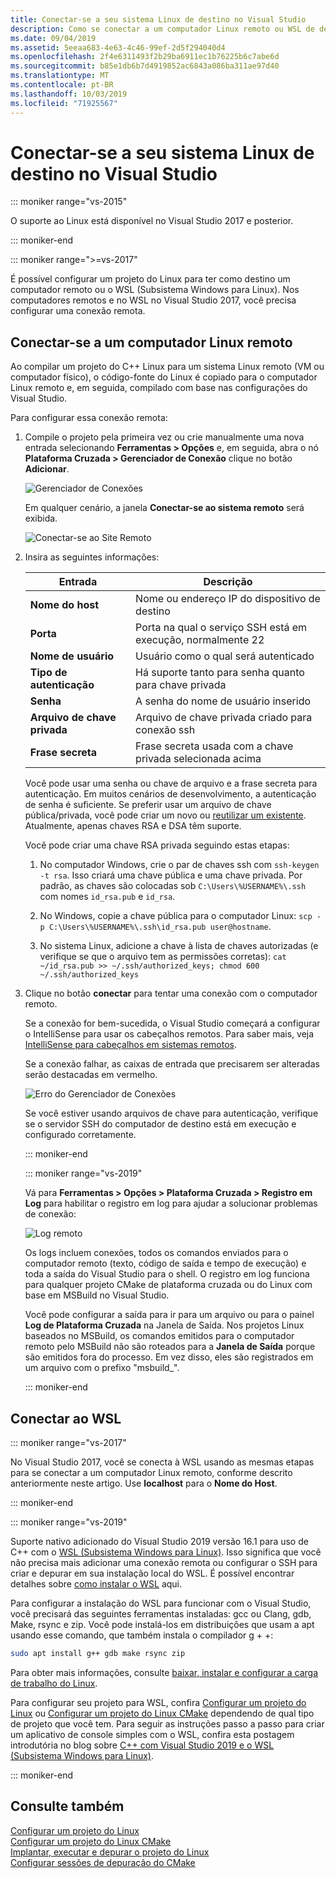 ```yaml
---
title: Conectar-se a seu sistema Linux de destino no Visual Studio
description: Como se conectar a um computador Linux remoto ou WSL de dentro de um projeto do Visual Studio C++.
ms.date: 09/04/2019
ms.assetid: 5eeaa683-4e63-4c46-99ef-2d5f294040d4
ms.openlocfilehash: 2f4e6311493f2b29ba6911ec1b76225b6c7abe6d
ms.sourcegitcommit: b85e1db6b7d4919852ac6843a086ba311ae97d40
ms.translationtype: MT
ms.contentlocale: pt-BR
ms.lasthandoff: 10/03/2019
ms.locfileid: "71925567"
---
```

# <a name="connect-to-your-target-linux-system-in-visual-studio"></a>Conectar-se a seu sistema Linux de destino no Visual Studio

::: moniker range="vs-2015"

O suporte ao Linux está disponível no Visual Studio 2017 e posterior.

::: moniker-end

::: moniker range=">=vs-2017"

É possível configurar um projeto do Linux para ter como destino um computador remoto ou o WSL (Subsistema Windows para Linux). Nos computadores remotos e no WSL no Visual Studio 2017, você precisa configurar uma conexão remota. 

## <a name="connect-to-a-remote-linux-computer"></a>Conectar-se a um computador Linux remoto

Ao compilar um projeto do C++ Linux para um sistema Linux remoto (VM ou computador físico), o código-fonte do Linux é copiado para o computador Linux remoto e, em seguida, compilado com base nas configurações do Visual Studio.

Para configurar essa conexão remota:

1. Compile o projeto pela primeira vez ou crie manualmente uma nova entrada selecionando **Ferramentas > Opções** e, em seguida, abra o nó **Plataforma Cruzada > Gerenciador de Conexão** clique no botão **Adicionar**.

   ![Gerenciador de Conexões](media/settings_connectionmanager.png)

   Em qualquer cenário, a janela **Conectar-se ao sistema remoto** será exibida.

   ![Conectar-se ao Site Remoto](media/connect.png)

1. Insira as seguintes informações:

   | Entrada | Descrição
   | ----- | ---
   | **Nome do host**           | Nome ou endereço IP do dispositivo de destino
   | **Porta**                | Porta na qual o serviço SSH está em execução, normalmente 22
   | **Nome de usuário**           | Usuário como o qual será autenticado
   | **Tipo de autenticação** | Há suporte tanto para senha quanto para chave privada
   | **Senha**            | A senha do nome de usuário inserido
   | **Arquivo de chave privada**    | Arquivo de chave privada criado para conexão ssh
   | **Frase secreta**          | Frase secreta usada com a chave privada selecionada acima

   Você pode usar uma senha ou chave de arquivo e a frase secreta para autenticação. Em muitos cenários de desenvolvimento, a autenticação de senha é suficiente. Se preferir usar um arquivo de chave pública/privada, você pode criar um novo ou [reutilizar um existente](https://security.stackexchange.com/questions/10203/reusing-private-public-keys). Atualmente, apenas chaves RSA e DSA têm suporte. 
   
   Você pode criar uma chave RSA privada seguindo estas etapas:

    1. No computador Windows, crie o par de chaves ssh com `ssh-keygen -t rsa`. Isso criará uma chave pública e uma chave privada. Por padrão, as chaves são colocadas sob `C:\Users\%USERNAME%\.ssh` com nomes `id_rsa.pub` e `id_rsa`.

    1. No Windows, copie a chave pública para o computador Linux: `scp -p C:\Users\%USERNAME%\.ssh\id_rsa.pub user@hostname`.

    1. No sistema Linux, adicione a chave à lista de chaves autorizadas (e verifique se que o arquivo tem as permissões corretas): `cat ~/id_rsa.pub >> ~/.ssh/authorized_keys; chmod 600 ~/.ssh/authorized_keys`

1. Clique no botão **conectar** para tentar uma conexão com o computador remoto. 

   Se a conexão for bem-sucedida, o Visual Studio começará a configurar o IntelliSense para usar os cabeçalhos remotos. Para saber mais, veja [IntelliSense para cabeçalhos em sistemas remotos](configure-a-linux-project.md#remote_intellisense).

   Se a conexão falhar, as caixas de entrada que precisarem ser alteradas serão destacadas em vermelho.

   ![Erro do Gerenciador de Conexões](media/settings_connectionmanagererror.png)

   Se você estiver usando arquivos de chave para autenticação, verifique se o servidor SSH do computador de destino está em execução e configurado corretamente.

   ::: moniker-end

   ::: moniker range="vs-2019"

   Vá para **Ferramentas > Opções > Plataforma Cruzada > Registro em Log** para habilitar o registro em log para ajudar a solucionar problemas de conexão:

   ![Log remoto](media/remote-logging-vs2019.png)

   Os logs incluem conexões, todos os comandos enviados para o computador remoto (texto, código de saída e tempo de execução) e toda a saída do Visual Studio para o shell. O registro em log funciona para qualquer projeto CMake de plataforma cruzada ou do Linux com base em MSBuild no Visual Studio.

   Você pode configurar a saída para ir para um arquivo ou para o painel **Log de Plataforma Cruzada** na Janela de Saída. Nos projetos Linux baseados no MSBuild, os comandos emitidos para o computador remoto pelo MSBuild não são roteados para a **Janela de Saída** porque são emitidos fora do processo. Em vez disso, eles são registrados em um arquivo com o prefixo "msbuild_".

   ::: moniker-end

## <a name="connect-to-wsl"></a>Conectar ao WSL

::: moniker range="vs-2017"

No Visual Studio 2017, você se conecta à WSL usando as mesmas etapas para se conectar a um computador Linux remoto, conforme descrito anteriormente neste artigo. Use **localhost** para o **Nome do Host**.

::: moniker-end

::: moniker range="vs-2019"

Suporte nativo adicionado do Visual Studio 2019 versão 16.1 para uso de C++ com o [WSL (Subsistema Windows para Linux)](https://docs.microsoft.com/windows/wsl/about).  Isso significa que você não precisa mais adicionar uma conexão remota ou configurar o SSH para criar e depurar em sua instalação local do WSL. É possível encontrar detalhes sobre [como instalar o WSL](https://docs.microsoft.com/windows/wsl/install-win10) aqui.

Para configurar a instalação do WSL para funcionar com o Visual Studio, você precisará das seguintes ferramentas instaladas: gcc ou Clang, gdb, Make, rsync e zip. Você pode instalá-los em distribuições que usam a apt usando esse comando, que também instala o compilador g + +: 

```bash
sudo apt install g++ gdb make rsync zip
```
Para obter mais informações, consulte [baixar, instalar e configurar a carga de trabalho do Linux](download-install-and-setup-the-linux-development-workload.md).

Para configurar seu projeto para WSL, confira [Configurar um projeto do Linux](configure-a-linux-project.md) ou [Configurar um projeto do Linux CMake](cmake-linux-project.md) dependendo de qual tipo de projeto que você tem. Para seguir as instruções passo a passo para criar um aplicativo de console simples com o WSL, confira esta postagem introdutória no blog sobre [C++ com Visual Studio 2019 e o WSL (Subsistema Windows para Linux)](https://devblogs.microsoft.com/cppblog/c-with-visual-studio-2019-and-windows-subsystem-for-linux-wsl/).

::: moniker-end

## <a name="see-also"></a>Consulte também

[Configurar um projeto do Linux](configure-a-linux-project.md)<br />
[Configurar um projeto do Linux CMake](cmake-linux-project.md)<br />
[Implantar, executar e depurar o projeto do Linux](deploy-run-and-debug-your-linux-project.md)<br />
[Configurar sessões de depuração do CMake](../build/configure-cmake-debugging-sessions.md)
